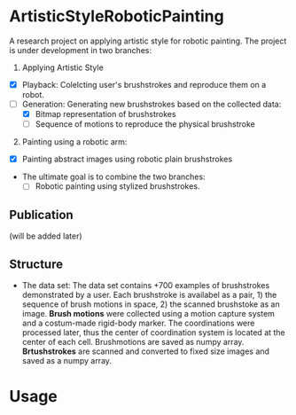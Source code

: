 # ArtisticStyleRoboticPainting
A research project on applying artistic style for robotic painting. The project is under development in two branches:

1. Applying Artistic Style 
  - [x] Playback: Colelcting user's brushstrokes and reproduce them on a robot.
  - [ ] Generation: Generating new brushstrokes based on the collected data:
      - [x] Bitmap representation of brushstrokes
      - [ ] Sequence of motions to reproduce the physical brushstroke
2. Painting using a robotic arm:
  - [x] Painting abstract images using robotic plain brushstrokes
  
* The ultimate goal is to combine the two branches:
  - [ ] Robotic painting using stylized brushstrokes.

## Publication
(will be added later)

## Structure
* The data set:
The data set contains +700 examples of brushstrokes demonstrated by a user. Each brushstroke is availabel as a pair, 1) the sequence of brush motions in space, 2) the scanned brushstoke as an image. 
**Brush motions** were collected using a motion capture system and a costum-made rigid-body marker. The coordinations were processed later, thus the center of coordination system is located at the center of each cell. Brushmotions are saved as numpy array.
**Brtushstrokes** are scanned and converted to fixed size images and saved as a numpy array.

# Usage




